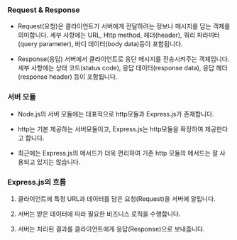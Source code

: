 ### Request & Response

- Request(요청)은 클라이언트가 서버에게 전달하려는 정보나 메시지를 담는 객체를 의미합니다. 세부 사항에는 URL, Http method, 헤더(header), 쿼리 파라미터(query parameter), 바디 데이터(body data)등이 포함됩니다.

- Response(응답) 서버에서 클라이언트로 응단 메시지를 전송시켜주는 객체입니다. 세부 사항에는 상태 코드(status code), 응답 데이터(response data), 응답 헤더(response header) 등이 포함됩니다.

### 서버 모듈

- Node.js의 서버 모듈에는 대표적으로 http모듈과 Express.js가 존재합니다.

- http는 기본 제공하는 서버묘듈이고, Express.js는 http모듈을 확장하여 제공한다고 합니다.

- 최근에는 Express.js의 메서드가 더욱 편리하여 기존 http 모듈의 메서드는 잘 사용되고 있지는 않습니다.

### Express.js의 흐름

1. 클라이언트에 특정 URL과 데이터를 담은 요청(Request)을 서버에 알립니다.

2. 서버는 받은 데이터에 따라 필요한 비즈니스 로직을 수행합니다.

3. 서버는 처리된 결과를 클라이언트에게 응답(Response)으로 보내줍니다.
